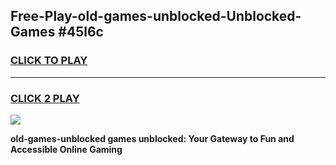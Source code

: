 
## Free-Play-old-games-unblocked-Unblocked-Games #45l6c
<h3>
<a href="https://news.freeplayer.one?title=old-games-unblocked&ref=8M">CLICK TO PLAY</a></h3>
<hr>

<h3>
<a href="https://news.freeplayer.one?title=old-games-unblocked&ref=8M">CLICK 2 PLAY</a>
  
</h3>

<a href="https://news.freeplayer.one?title=old-games-unblocked&ref=8M"><img src="https://clearcache.store/games.png"></a>


**old-games-unblocked games unblocked: Your Gateway to Fun and Accessible Online Gaming**
